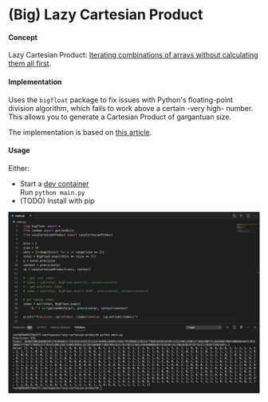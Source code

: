 # (Big) Lazy Cartesian Product

#### Concept

Lazy Cartesian Product: [Iterating combinations of arrays without calculating them all first](http://phrogz.net/lazy-cartesian-product).

#### Implementation

Uses the `bigfloat` package to fix issues with Python's floating-point division algorithm, which fails to work above a certain -very high- number.  
This allows you to generate a Cartesian Product of gargantuan size.

The implementation is based on [this article](https://hackernoon.com/generating-the-nth-cartesian-product-e48db41bed3f).

#### Usage

Either:

- Start a [dev container](https://code.visualstudio.com/docs/remote/containers-tutorial)  
   Run `python main.py`
- (TODO) Install with pip

![screenshot](image.png)
